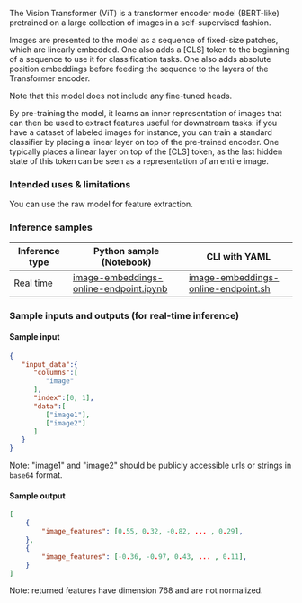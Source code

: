 The Vision Transformer (ViT) is a transformer encoder model (BERT-like) pretrained on a large collection of images in a self-supervised fashion.

Images are presented to the model as a sequence of fixed-size patches, which are linearly embedded. One also adds a [CLS] token to the beginning of a sequence to use it for classification tasks. One also adds absolute position embeddings before feeding the sequence to the layers of the Transformer encoder.

Note that this model does not include any fine-tuned heads.

By pre-training the model, it learns an inner representation of images that can then be used to extract features useful for downstream tasks: if you have a dataset of labeled images for instance, you can train a standard classifier by placing a linear layer on top of the pre-trained encoder. One typically places a linear layer on top of the [CLS] token, as the last hidden state of this token can be seen as a representation of an entire image.

### Intended uses & limitations
You can use the raw model for feature extraction.

### Inference samples

Inference type|Python sample (Notebook)|CLI with YAML
|--|--|--|
Real time|<a href="https://aka.ms/azureml-infer-sdk-image-embeddings" target="_blank">image-embeddings-online-endpoint.ipynb</a>|<a href="https://aka.ms/azureml-infer-cli-image-embeddings" target="_blank">image-embeddings-online-endpoint.sh</a>

### Sample inputs and outputs (for real-time inference)

#### Sample input

```json
{
   "input_data":{
      "columns":[
         "image"
      ],
      "index":[0, 1],
      "data":[
         ["image1"],
         ["image2"]
      ]
   }
}
```
Note: "image1" and "image2" should be publicly accessible urls or strings in `base64` format.

#### Sample output

```json
[
    {
        "image_features": [0.55, 0.32, -0.82, ... , 0.29],
    },
    {
        "image_features": [-0.36, -0.97, 0.43, ... , 0.11],
    }
]
```
Note: returned features have dimension 768 and are not normalized.
